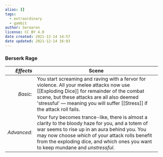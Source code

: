 ```yaml
---
alias: []
tags:
  - extraordinary
  - gambit
author: Seraaron
license: CC BY 4.0
date created: 2021-12-14 14:57
date updated: 2021-12-14 16:03
---
```


### Berserk Rage

|   _Effects_ | Scene                                                                                                                                                                                                                                                                                       |
| ----------: | ------------------------------------------------------------------------------------------------------------------------------------------------------------------------------------------------------------------------------------------------------------------------------------------- |
|    _Basic:_ | You start screaming and raving with a fervor for violence. All your melee attacks now use [[Exploding Dice]] for remainder of the combat scene, but these attacks are all also deemed 'stressful' — meaning you will suffer [[Stress]] if the attack roll fails.                            |
| _Advanced:_ | Your fury becomes trance-like, there is almost a clarity to the bloody haze for you, and a totem of war seems to rise up in an aura behind you. You may now choose _which_ of your attack rolls benefit from the exploding dice, and which ones you want to keep mundane and _unstressful_. |
